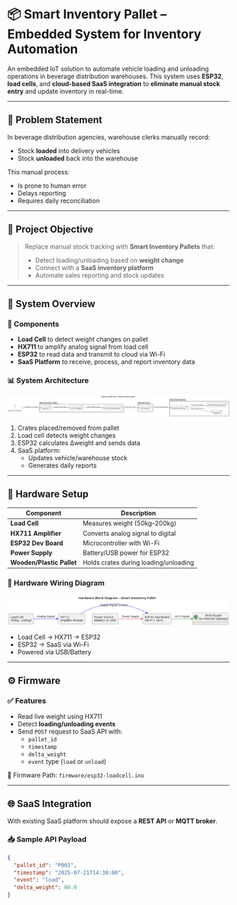 # 📦 Smart Inventory Pallet – Embedded System for Inventory Automation

An embedded IoT solution to automate vehicle loading and unloading operations in beverage distribution warehouses. This system uses **ESP32**, **load cells**, and **cloud-based SaaS integration** to **eliminate manual stock entry** and update inventory in real-time.

---

## 📌 Problem Statement

In beverage distribution agencies, warehouse clerks manually record:
- Stock **loaded** into delivery vehicles
- Stock **unloaded** back into the warehouse

This manual process:
- Is prone to human error
- Delays reporting
- Requires daily reconciliation

---

## 🎯 Project Objective

> Replace manual stock tracking with **Smart Inventory Pallets** that:
> - Detect loading/unloading based on **weight change**
> - Connect with a **SaaS inventory platform**
> - Automate sales reporting and stock updates

---

## 🧠 System Overview

### 🔹 Components

- **Load Cell** to detect weight changes on pallet
- **HX711** to amplify analog signal from load cell
- **ESP32** to read data and transmit to cloud via Wi-Fi
- **SaaS Platform** to receive, process, and report inventory data

### 📊 System Architecture

![System Architecture](docs/system-architecture.png)

1. Crates placed/removed from pallet
2. Load cell detects weight changes
3. ESP32 calculates Δweight and sends data
4. SaaS platform:
   - Updates vehicle/warehouse stock
   - Generates daily reports

---

## 🔌 Hardware Setup

| Component              | Description                             |
|------------------------|-----------------------------------------|
| **Load Cell**          | Measures weight (50kg–200kg)            |
| **HX711 Amplifier**    | Converts analog signal to digital       |
| **ESP32 Dev Board**    | Microcontroller with Wi-Fi              |
| **Power Supply**       | Battery/USB power for ESP32             |
| **Wooden/Plastic Pallet** | Holds crates during loading/unloading |

### 🧱 Hardware Wiring Diagram

![Hardware Setup](docs/hardware-setup.png)

- Load Cell → HX711 → ESP32
- ESP32 → SaaS via Wi-Fi
- Powered via USB/Battery

---

## ⚙️ Firmware

### ✅ Features

- Read live weight using HX711
- Detect **loading/unloading events**
- Send `POST` request to SaaS API with:
  - `pallet_id`
  - `timestamp`
  - `delta_weight`
  - `event` type (`load` or `unload`)

📁 Firmware Path: `firmware/esp32-loadcell.ino`

---

## 🌐 SaaS Integration

With existing SaaS platform should expose a **REST API** or **MQTT broker**.

### 📥 Sample API Payload

```json
{
  "pallet_id": "P001",
  "timestamp": "2025-07-21T14:30:00",
  "event": "load",
  "delta_weight": 60.0
}
